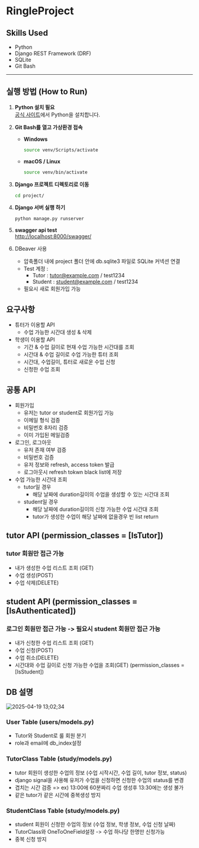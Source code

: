# RingleProject

## Skills Used  
- Python
- Django REST Framework (DRF)
- SQLite  
- Git Bash  

---

## 실행 방법 (How to Run)

1. **Python 설치 필요**  
   [공식 사이트](https://www.python.org/downloads/)에서 Python을 설치합니다.

2. **Git Bash를 열고 가상환경 접속**

   - **Windows**
     ```bash
     source venv/Scripts/activate
     ```

   - **macOS / Linux**
     ```bash
     source venv/bin/activate
     ```

3. **Django 프로젝트 디렉토리로 이동**
   ```bash
   cd project/
   ```
4. **Django 서버 실행 하기**
   ```bash
   python manage.py runserver
   ```
5. **swagger api test**  
   [http://localhost:8000/swagger/](http://localhost:8000/swagger/)
6. DBeaver 사용
   - 압축폴더 내에 project 폴더 안에 db.sqlite3 파일로 SQLite 커넥션 연결
   - Test 계정 :
      - Tutor : tutor@example.com / test1234
      - Student : student@example.com / test1234
   - 필요시 새로 회원가입 가능

## 요구사항
- 튜터가 이용할 API
   - 수업 가능한 시간대 생성 & 삭제
- 학생이 이용할 API
   - 기간 & 수업 길이로 현재 수업 가능한 시간대를 조회
   - 시간대 & 수업 길이로 수업 가능한 튜터 조회
   - 시간대, 수업길이, 튜터로 새로운 수업 신청
   - 신청한 수업 조회

## 공통 API
- 회원가입
     - 유저는 tutor or student로 회원가입 가능
     - 이메일 형식 검증
     - 비밀번호 8자리 검증
     - 이미 가입된 메일검증
- 로그인, 로그아웃
     - 유저 존재 여부 검증
     - 비밀번호 검증
     - 유저 정보와 refresh, access token 발급
     - 로그아웃시 refresh tokwn black list에 저장
- 수업 가능한 시간대 조회
   - tutor일 경우
     - 해당 날짜에 duration길이의 수업을 생성할 수 있는 시간대 조회
   - student일 경우
     - 해당 날짜에 duration길이의 신청 가능한 수업 시간대 조회
     - tutor가 생성한 수업이 해당 날짜에 없을경우 빈 list return

## tutor API (permission_classes = [IsTutor])
### tutor 회원만 접근 가능
- 내가 생성한 수업 리스트 조회 (GET)
- 수업 생성(POST)
- 수업 삭제(DELETE)
## student API (permission_classes = [IsAuthenticated])
### 로그인 회원만 접근 가능 -> 필요시 student 회원만 접근 가능
- 내가 신청한 수업 리스트 조회 (GET)
- 수업 신청(POST)
- 수업 취소(DELETE)
- 시간대와 수업 길이로 신청 가능한 수업을 조회(GET) (permission_classes = [IsStudent])

## DB 설명
![2025-04-19 13;02;34](https://github.com/user-attachments/assets/e56d9435-5cef-483d-b86f-a26df8c68dc1)
### User Table (users/models.py)
- Tutor와 Student로 룰 회원 분기
- role과 email에 db_index설정
### TutorClass Table (study/models.py)
- tutor 회원이 생성한 수업의 정보 (수업 시작시간, 수업 길이, tutor 정보, status)
- django signal을 사용해 유저가 수업을 신청하면 신청한 수업의 status를 변경
- 겹치는 시간 검증 => ex) 13:00에 60분짜리 수업 생성후 13:30에는 생성 불가
- 같은 tutor가 같은 시간에 중복생성 방지
  
### StudentClass Table (study/models.py)
-  student 회원이 신청한 수업의 정보 (수업 정보, 학생 정보, 수업 신청 날짜)
- TutorClass와 OneToOneField설정 -> 수업 하나당 한명만 신청가능
- 중복 신청 방지
